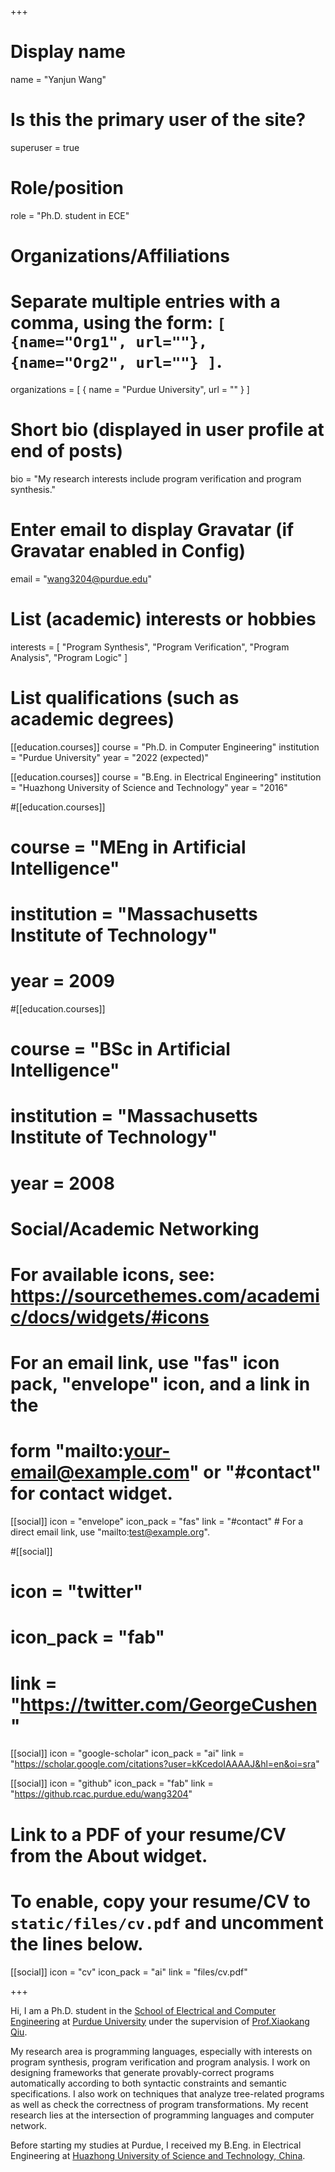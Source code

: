 +++
# Display name
name = "Yanjun Wang"

# Is this the primary user of the site?
superuser = true

# Role/position
role = "Ph.D. student in ECE"

# Organizations/Affiliations
#   Separate multiple entries with a comma, using the form: `[ {name="Org1", url=""}, {name="Org2", url=""} ]`.
organizations = [ { name = "Purdue University", url = "" } ]

# Short bio (displayed in user profile at end of posts)
bio = "My research interests include program verification and program synthesis."

# Enter email to display Gravatar (if Gravatar enabled in Config)
email = "wang3204@purdue.edu"

# List (academic) interests or hobbies
interests = [
  "Program Synthesis",
  "Program Verification",
  "Program Analysis",
  "Program Logic"
]

# List qualifications (such as academic degrees)
[[education.courses]]
  course = "Ph.D. in Computer Engineering"
  institution = "Purdue University"
  year = "2022 (expected)"

[[education.courses]]
  course = "B.Eng. in Electrical Engineering"
  institution = "Huazhong University of Science and Technology"
  year = "2016"

#[[education.courses]]
#  course = "MEng in Artificial Intelligence"
#  institution = "Massachusetts Institute of Technology"
#  year = 2009

#[[education.courses]]
#  course = "BSc in Artificial Intelligence"
#  institution = "Massachusetts Institute of Technology"
#  year = 2008

# Social/Academic Networking
# For available icons, see: https://sourcethemes.com/academic/docs/widgets/#icons
#   For an email link, use "fas" icon pack, "envelope" icon, and a link in the
#   form "mailto:your-email@example.com" or "#contact" for contact widget.

[[social]]
  icon = "envelope"
  icon_pack = "fas"
  link = "#contact"  # For a direct email link, use "mailto:test@example.org".

#[[social]]
#  icon = "twitter"
#  icon_pack = "fab"
#  link = "https://twitter.com/GeorgeCushen"

[[social]]
  icon = "google-scholar"
  icon_pack = "ai"
  link = "https://scholar.google.com/citations?user=kKcedoIAAAAJ&hl=en&oi=sra"

[[social]]
  icon = "github"
  icon_pack = "fab"
  link = "https://github.rcac.purdue.edu/wang3204"

# Link to a PDF of your resume/CV from the About widget.
# To enable, copy your resume/CV to `static/files/cv.pdf` and uncomment the lines below.
[[social]]
   icon = "cv"
   icon_pack = "ai"
   link = "files/cv.pdf"

+++

Hi, I am a Ph.D. student in the [School of Electrical and Computer Engineering](https://engineering.purdue.edu/ECE) at [Purdue University](https://www.purdue.edu/) under the supervision of [Prof.Xiaokang Qiu](https://engineering.purdue.edu/~xqiu/).

My research area is programming languages, especially with interests on program synthesis, program verification and program analysis. I work on designing frameworks that generate provably-correct programs automatically according to both syntactic constraints and semantic specifications. I also work on techniques that analyze tree-related programs as well as check the correctness of program transformations. My recent research lies at the intersection of programming languages and computer network.

Before starting my studies at Purdue, I received my B.Eng. in Electrical Engineering at [Huazhong University of Science and Technology, China](http://english.hust.edu.cn/).
